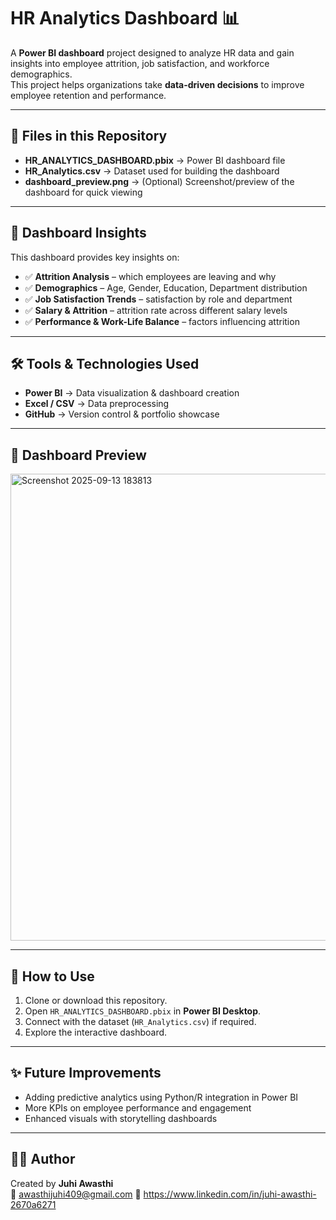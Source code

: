 # HR Analytics Dashboard 📊

A **Power BI dashboard** project designed to analyze HR data and gain insights into employee attrition, job satisfaction, and workforce demographics.  
This project helps organizations take **data-driven decisions** to improve employee retention and performance.  

---

## 📂 Files in this Repository
- **HR_ANALYTICS_DASHBOARD.pbix** → Power BI dashboard file  
- **HR_Analytics.csv** → Dataset used for building the dashboard  
- **dashboard_preview.png** → (Optional) Screenshot/preview of the dashboard for quick viewing  

---

## 🔎 Dashboard Insights
This dashboard provides key insights on:
- ✅ **Attrition Analysis** – which employees are leaving and why  
- ✅ **Demographics** – Age, Gender, Education, Department distribution  
- ✅ **Job Satisfaction Trends** – satisfaction by role and department  
- ✅ **Salary & Attrition** – attrition rate across different salary levels  
- ✅ **Performance & Work-Life Balance** – factors influencing attrition  

---

## 🛠️ Tools & Technologies Used
- **Power BI** → Data visualization & dashboard creation  
- **Excel / CSV** → Data preprocessing  
- **GitHub** → Version control & portfolio showcase  

---

## 📸 Dashboard Preview
<img width="1330" height="747" alt="Screenshot 2025-09-13 183813" src="https://github.com/user-attachments/assets/850c503e-7524-42c2-906d-eebda70d052d" />


---

## 🚀 How to Use
1. Clone or download this repository.  
2. Open `HR_ANALYTICS_DASHBOARD.pbix` in **Power BI Desktop**.  
3. Connect with the dataset (`HR_Analytics.csv`) if required.  
4. Explore the interactive dashboard.  

---

## ✨ Future Improvements
- Adding predictive analytics using Python/R integration in Power BI  
- More KPIs on employee performance and engagement  
- Enhanced visuals with storytelling dashboards  

---

## 👩‍💻 Author
Created by **Juhi Awasthi**  
📧 awasthijuhi409@gmail.com
🔗 https://www.linkedin.com/in/juhi-awasthi-2670a6271
